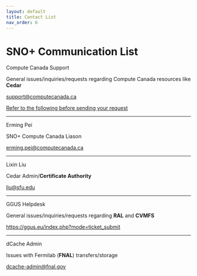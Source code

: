 ```yaml
---
layout: default
title: Contact List
nav_order: 6
---
```


# SNO+ Communication List

Compute Canada Support

General issues/inquiries/requests regarding Compute Canada resources like **Cedar**

support@computecanada.ca

[Refer to the following before sending your request](https://docs.computecanada.ca/wiki/Technical_support)

---

Erming Pei

SNO+ Compute Canada Liason

erming.pei@computecanada.ca

---

Lixin Liu

Cedar Admin/**Certificate Authority**

liu@sfu.edu

---

GGUS Helpdesk

General issues/inquiries/requests regarding **RAL** and **CVMFS**

https://ggus.eu/index.php?mode=ticket_submit

---

dCache Admin

Issues with Fermilab (**FNAL**) transfers/storage

dcache-admin@fnal.gov

